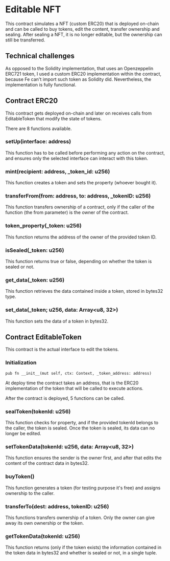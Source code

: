 # Editable NFT

This contract simulates a NFT (custom ERC20) that is deployed on-chain and can be called to buy tokens, edit the content, transfer ownership and sealing. After sealing a NFT, it is no longer editable, but the ownership can still be transferred.

## Technical challenges

As opposed to the Solidity implementation, that uses an Openzeppelin ERC721 token, I used a custom ERC20 implementation within the contract, because Fe can't import such token as Solidity did. Nevertheless, the implementation is fully functional.

## Contract ERC20

This contract gets deployed on-chain and later on receives calls from EditableToken that modify the state of tokens.

There are 8 functions available.

### setUp(interface: address)

This function has to be called before performing any action on the contract, and ensures only the selected interface can interact with this token.

### mint(recipient: address, _token_id: u256)

This function creates a token and sets the property (whoever bought it).

### transferFrom(from: address, to: address, _tokenID: u256)

This function transfers ownership of a contract, only if the caller of the function (the from parameter) is the owner of the contract.

### token_property(_token: u256)

This function returns the address of the owner of the provided token ID.

### isSealed(_token: u256)

This function returns true or false, depending on whether the token is sealed or not.

### get_data(_token: u256)

This function retrieves the data contained inside a token, stored in bytes32 type.

### set_data(_token; u256, data: Array<u8, 32>)

This function sets the data of a token in bytes32.

## Contract EditableToken

This contract is the actual interface to edit the tokens.

### Initialization

`pub fn __init__(mut self, ctx: Context, _token_address: address)`

At deploy time the contract takes an address, that is the ERC20 implementation of the token that will be called to execute actions.

After the contract is deployed, 5 functions can be called.

### sealToken(tokenId: u256)

This function checks for property, and if the provided tokenId belongs to the caller, the token is sealed. Once the token is sealed, its data can no longer be edited.

### setTokenData(tokenId: u256, data: Array<u8, 32>)

This function ensures the sender is the owner first, and after that edits the content of the contract data in bytes32.

### buyToken()

This function generates a token (for testing purpose it's free) and assigns ownership to the caller.

### transferTo(dest: address, tokenID: u256)

This functions transfers ownership of a token. Only the owner can give away its own ownership or the token.

### getTokenData(tokenId: u256)

This function returns (only if the token exists) the information contained in the token data in bytes32 and whether is sealed or not, in a single tuple.
